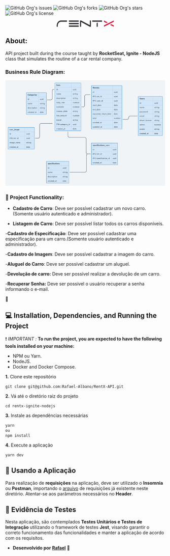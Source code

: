 
![GitHub Org's issues](https://img.shields.io/github/issues/Rafael-Albano/RentX-API)
![GitHub Org's forks](https://img.shields.io/github/forks/Rafael-Albano/RentX-API)
![GitHub Org's stars](https://img.shields.io/github/stars/Rafael-Albano/RentX-API)
![GitHub Org's license](https://img.shields.io/github/license/Rafael-Albano/RentX-API)
<p align="center">
  <img src=assets/rentx_logo.png>
</p>

## About: 

API project built during the course taught by **RocketSeat, Ignite - NodeJS** class that simulates the routine of a car rental company.

### Business Rule Diagram:

<p align="center">
  <img src=assets/1571029149847-attachment.png>
</p>

### :page_with_curl: Project Functionality: 

- **Cadastro de Carro**: Deve ser possível cadastrar um novo carro.(Somente usuário autenticado e administrador).

- **Listagem de Carro**: Deve ser possível listar todos os carros disponíveis.

-**Cadastro de Especificação**: Deve ser possível cadastrar uma especificação para um carro.(Somente usuário autenticado e administrador).

-**Cadastro de Imagem**: Deve ser possível cadastrar a imagem do carro.

-**Aluguel do Carro**: Deve ser possível cadastrar um aluguel.

-**Devolução de carro:** Deve ser possível realizar a devolução de um carro.

-**Recuperar Senha:** Deve ser possível o usuário recuperar a senha informando o e-mail.




:test_tube:

## 💻 Installation, Dependencies, and Running the Project
:exclamation: *IMPORTANT :*  **To run the project, you are expected to have the following tools installed on your machine:**

* NPM ou Yarn.
* NodeJS.
* Docker and Docker Compose.

**1.** Clone este repositório 
```
git clone git@github.com:Rafael-Albano/RentX-API.git
``` 
**2.** Vá até o diretório raiz do projeto
```
cd rentx-ignite-nodejs
``` 
**3.** Instale as dependências necessárias
```
yarn 
ou
npm install
```
**4.** Execute a aplicação
```
yarn dev
```

## :floppy_disk: Usando a Aplicação
Para realização de **requisições** na aplicação, deve ser utilizado o **Insomnia** ou **Postman**, importando o [arquivo](insomnia_requests) de requisições já existente neste diretório.
Atentar-se aos parâmetros necessários no **Header**.

## :syringe: Evidência de Testes
Nesta aplicação, são contemplados **Testes Unitários e Testes de Integração** utilizando o framework de testes **Jest**, visando garantir o correto funcionamento das funcionalidades e manter a aplicação de acordo com os requisitos. <br/>

- **Desenvolvido por** [**Rafael**](https://www.linkedin.com/in/rafael-luis-albano/) 🤖
